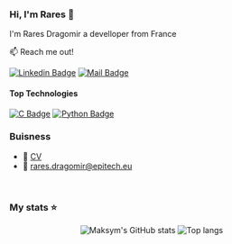 ### Hi, I'm Rares 👋

I'm Rares Dragomir a develloper from France

:mailbox: Reach me out!

[![Linkedin Badge](https://img.shields.io/badge/-Rares_Dragomir-0e76a8?style=flat&labelColor=0e76a8&logo=linkedin&logoColor=white)](https://www.linkedin.com/in/rares-dragomir-443ba02b7/) 
[![Mail Badge](https://img.shields.io/badge/-Rares_Dragomir-c0392b?style=flat&labelColor=c0392b&logo=gmail&logoColor=white)](mailto:rares.dragomir@epitech.eu)

#### Top Technologies

[![C Badge](https://img.shields.io/badge/-C-61DBFB?style=for-the-badge&labelColor=black&logo=C&logoColor=61DBFB)](#) [![Python Badge](https://img.shields.io/badge/-Python-F0DB4F?style=for-the-badge&labelColor=black&logo=python&logoColor=F0DB4F)](#)

### Buisness
- :paperclip: [CV](https://drive.google.com/file/d/1iAv5dQIQreo04BPb5Ii18fF5TTWSKBhX/view?usp=drive_link)
- :email: rares.dragomir@epitech.eu

<br/>

### My stats ⭐

<div align="center">
<img alt="Maksym's GitHub stats" src="https://github-readme-stats.vercel.app/api?username=RaresFZ&show_icons=true&theme=transparent"/>
<img alt="Top langs" src="https://github-readme-stats.vercel.app/api/top-langs/?username=RaresFZ&layout=compact&&langs_count=8"/>
</div>
